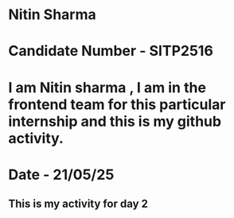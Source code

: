 # Nitin Sharma
# Candidate Number - SITP2516
# I am Nitin sharma , I am in the frontend team for this particular internship and this is my github activity.

# Date - 21/05/25
## This is my activity for day 2
